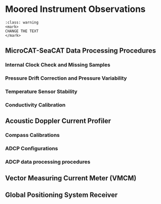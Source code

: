 # Moored Instrument Observations 

```{admonition} OLD TEXT!
:class: warning 
<mark>
CHANGE THE TEXT 
</mark>
```

## MicroCAT-SeaCAT Data Processing Procedures 

### Internal Clock Check and Missing Samples 
### Pressure Drift Correction and Pressure Variability 
### Temperature Sensor Stability 
### Conductivity Calibration 

## Acoustic Doppler Current Profiler 

### Compass Calibrations 
### ADCP Configurations 
### ADCP data processing procedures 

## Vector Measuring Current Meter (VMCM) 

## Global Positioning System Receiver 

